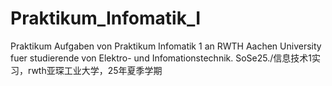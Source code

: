 # Praktikum_Infomatik_I
Praktikum Aufgaben von Praktikum Infomatik 1 an RWTH Aachen University fuer studierende von Elektro- und Infomationstechnik. SoSe25./信息技术1实习，rwth亚琛工业大学，25年夏季学期
